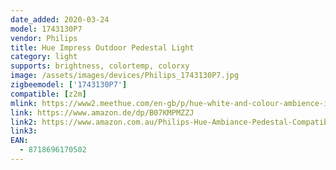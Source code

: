 ```yaml
---
date_added: 2020-03-24
model: 1743130P7
vendor: Philips
title: Hue Impress Outdoor Pedestal Light
category: light
supports: brightness, colortemp, colorxy
image: /assets/images/devices/Philips_1743130P7.jpg
zigbeemodel: ['1743130P7']
compatible: [z2m]
mlink: https://www2.meethue.com/en-gb/p/hue-white-and-colour-ambience-impress-outdoor-pedestal-light/1743130P7
link: https://www.amazon.de/dp/B07KMPMZZJ
link2: https://www.amazon.com.au/Philips-Hue-Ambiance-Pedestal-Compatible/dp/B07VY9K1K8/
link3: 
EAN: 
  - 8718696170502
---
```

